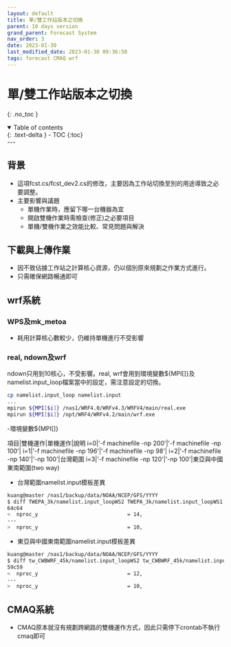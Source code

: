 ```yaml
---
layout: default
title: 單/雙工作站版本之切換
parent: 10 days version
grand_parent: Forecast System
nav_order: 3
date: 2023-01-30
last_modified_date: 2023-01-30 09:36:50
tags: forecast CMAQ wrf
---
```


# 單/雙工作站版本之切換

{: .no_toc }

<details open markdown="block">
  <summary>
    Table of contents
  </summary>
  {: .text-delta }
- TOC
{:toc}
</details>
---

## 背景

- 這項fcst.cs/fcst_dev2.cs的修改，主要因為工作站切換至別的用途導致之必要調整。
- 主要影響與議題
  - 單機作業時，應留下哪一台機器為宜
  - 開啟雙機作業時需檢查(修正)之必要項目
  - 單機/雙機作業之效能比較、常見問題與解決

## 下載與上傳作業

- 因不致佔據工作站之計算核心資源，仍以個別原來規劃之作業方式進行。
- 只需確保網路暢通即可

## wrf系統

### WPS及mk_metoa

- 耗用計算核心數較少，仍維持單機進行不受影響

### real, ndown及wrf

ndown只用到10核心，不受影響。real, wrf會用到環境變數${MPI[]}及namelist.input_loop檔案當中的設定，需注意設定的切換。

```bash
cp namelist.input_loop namelist.input
...
mpirun ${MPI[$i]} /nas1/WRF4.0/WRFv4.3/WRFV4/main/real.exe
mpirun ${MPI[$i]} /opt/WRF4/WRFv4.2/main/wrf.exe
```

-環境變數${MPI[]}

項目|雙機運作|單機運作|說明
i=0|'-f machinefile -np 200'|'-f machinefile -np 100'|
i=1|'-f machinefile -np 196'|'-f machinefile -np  98'|
i=2|'-f machinefile -np 140'|'-np 100'|台灣範圍
i=3|'-f machinefile -np 120'|'-np 100'|東亞與中國東南範圍(two way)

- 台灣範圍namelist.input模板差異

```bash
kuang@master /nas1/backup/data/NOAA/NCEP/GFS/YYYY
$ diff TWEPA_3k/namelist.input_loopWS2 TWEPA_3k/namelist.input_loopWS1
64c64
<  nproc_y                             = 14,
---
>  nproc_y                             = 10,
```

- 東亞與中國東南範圍namelist.input模板差異

```bash
kuang@master /nas1/backup/data/NOAA/NCEP/GFS/YYYY
$ diff tw_CWBWRF_45k/namelist.input_loopWS2 tw_CWBWRF_45k/namelist.input_loopWS1
59c59
<  nproc_y                             = 12,
---
>  nproc_y                             = 10,
```

## CMAQ系統

- CMAQ原本就沒有規劃跨網路的雙機運作方式，因此只需停下crontab不執行cmaq即可